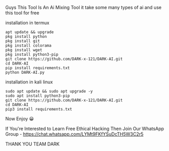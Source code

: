 Guys This Tool Is An Ai Mixing Tool 
it take some many types of ai and use this tool for free 


   installation in termux 

   ```
apt update && upgrade
pkg install python
pkg install git
pkg install colorama
pkg install wget
pkg install python3-pip
git clone https://github.com/DARK-x-121/DARK-AI.git
cd DARK-AI
pip install requirements.txt
python DARK-AI.py
```


  installation in kali linux 

```
sudo apt update && sudo apt upgrade -y
sudo apt install python3-pip
git clone https://github.com/DARK-x-121/DARK-AI.git
cd DARK-AI
pip3 install requirements.txt
```

   Now Enjoy 😀 


If You're Interested to Learn Free Ethical Hacking Then Join Our WhatsApp Group - https://chat.whatsapp.com/LYMt9FKfYSuDcTH5W3C2r5

  THANK YOU 
     TEAM DARK 
